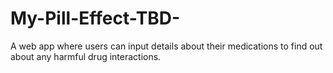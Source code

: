 # My-Pill-Effect-TBD-
A web app where users can input details about their medications to find out about any harmful drug interactions.
